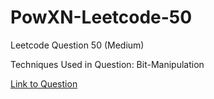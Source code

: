 # PowXN-Leetcode-50

Leetcode Question 50 (Medium)

Techniques Used in Question:
Bit-Manipulation

[Link to Question](https://leetcode.com/problems/powx-n/)
